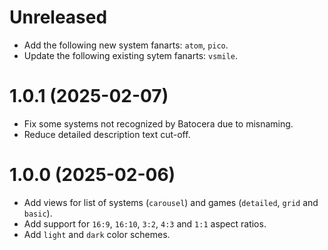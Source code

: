# Unreleased

* Add the following new system fanarts: `atom`, `pico`.
* Update the following existing sytem fanarts: `vsmile`.

# 1.0.1 (2025-02-07)

* Fix some systems not recognized by Batocera due to misnaming.
* Reduce detailed description text cut-off.

# 1.0.0 (2025-02-06)

* Add views for list of systems (`carousel`) and games (`detailed`, `grid` and `basic`).
* Add support for `16:9`, `16:10`, `3:2`, `4:3` and `1:1` aspect ratios.
* Add `light` and `dark` color schemes.
